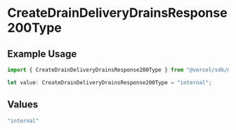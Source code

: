 # CreateDrainDeliveryDrainsResponse200Type

## Example Usage

```typescript
import { CreateDrainDeliveryDrainsResponse200Type } from "@vercel/sdk/models/createdrainop.js";

let value: CreateDrainDeliveryDrainsResponse200Type = "internal";
```

## Values

```typescript
"internal"
```
